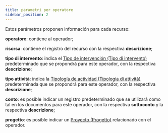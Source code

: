 ```yaml
---
title: parametri per operatore
sidebar_position: 2
---
```


Estos parámetros proponen información para cada recurso:

**operatore**: contiene al operador;  

**risorsa**: contiene el registro del recurso con la respectiva **descrizione**;  

**tipo di intervento**: indica el [Tipo de intervención (Tipo di intervento)](/docs/configurations/tables/project-management/intervention-type) predeterminado que se propondrá para este operador, con la respectiva **descrizione**;  

**tipo attività**: indica la [Tipología de actividad (Tipologia di attività)](/docs/configurations/tables/project-management/activity-type) predeterminada que se propondrá para este operador, con la respectiva **descrizione**;  

**conto**: es posible indicar un registro predeterminado que se utilizará como tal en los documentos para este operador, con la respectiva **sottoconto** y la respectiva **descrizione**;  

**progetto**: es posible indicar un [Proyecto (Progetto)](/docs/project-management/projects/search-projects-intro) relacionado con el operador.
